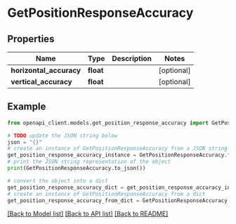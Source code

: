 # GetPositionResponseAccuracy


## Properties

Name | Type | Description | Notes
------------ | ------------- | ------------- | -------------
**horizontal_accuracy** | **float** |  | [optional] 
**vertical_accuracy** | **float** |  | [optional] 

## Example

```python
from openapi_client.models.get_position_response_accuracy import GetPositionResponseAccuracy

# TODO update the JSON string below
json = "{}"
# create an instance of GetPositionResponseAccuracy from a JSON string
get_position_response_accuracy_instance = GetPositionResponseAccuracy.from_json(json)
# print the JSON string representation of the object
print(GetPositionResponseAccuracy.to_json())

# convert the object into a dict
get_position_response_accuracy_dict = get_position_response_accuracy_instance.to_dict()
# create an instance of GetPositionResponseAccuracy from a dict
get_position_response_accuracy_from_dict = GetPositionResponseAccuracy.from_dict(get_position_response_accuracy_dict)
```
[[Back to Model list]](../README.md#documentation-for-models) [[Back to API list]](../README.md#documentation-for-api-endpoints) [[Back to README]](../README.md)


